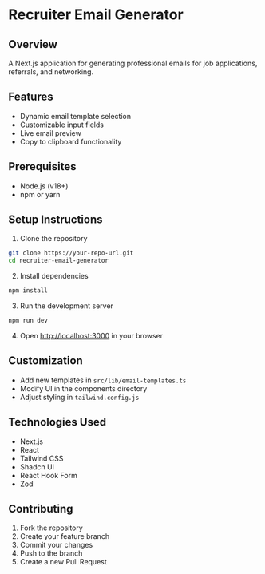 # Recruiter Email Generator

## Overview
A Next.js application for generating professional emails for job applications, referrals, and networking.

## Features
- Dynamic email template selection
- Customizable input fields
- Live email preview
- Copy to clipboard functionality

## Prerequisites
- Node.js (v18+)
- npm or yarn

## Setup Instructions

1. Clone the repository
```bash
git clone https://your-repo-url.git
cd recruiter-email-generator
```

2. Install dependencies
```bash
npm install
```

3. Run the development server
```bash
npm run dev
```

4. Open [http://localhost:3000](http://localhost:3000) in your browser

## Customization
- Add new templates in `src/lib/email-templates.ts`
- Modify UI in the components directory
- Adjust styling in `tailwind.config.js`

## Technologies Used
- Next.js
- React
- Tailwind CSS
- Shadcn UI
- React Hook Form
- Zod

## Contributing
1. Fork the repository
2. Create your feature branch
3. Commit your changes
4. Push to the branch
5. Create a new Pull Request